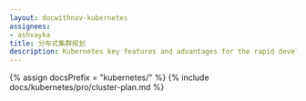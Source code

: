 ```yaml
---
layout: docwithnav-kubernetes
assignees:
- ashvayka
title: 分布式集群规划
description: Kubernetes key features and advantages for the rapid development of IoT projects and applications.
---
```


{% assign docsPrefix = "kubernetes/" %}
{% include docs/kubernetes/pro/cluster-plan.md %}

